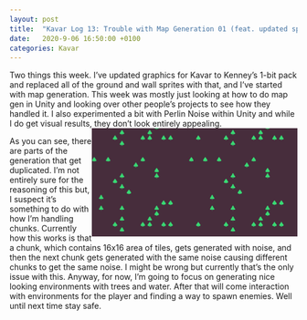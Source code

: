 ```yaml
---
layout: post
title:  "Kavar Log 13: Trouble with Map Generation 01 (feat. updated sprites)"
date:   2020-9-06 16:50:00 +0100
categories: Kavar
---
```

Two things this week. I’ve updated graphics for Kavar to Kenney’s 1-bit pack and replaced all of the ground and wall sprites with that, and I’ve started with map generation. 
This week was mostly just looking at how to do map gen in Unity and looking over other people’s projects to see how they handled it. 
I also experimented a bit with Perlin Noise within Unity and while I do get visual results, they don’t look entirely appealing. 
<img align="right" width="360" height="190" src="/images/MapGenV1.PNG">

As you can see, there are parts of the generation that get duplicated. I’m not entirely sure for the reasoning of this but, I suspect it’s something to do with how I’m handling chunks. Currently how this works is that a chunk, which contains 16x16 area of tiles, gets generated with noise, and then the next chunk gets generated with the same noise causing different chunks to get the same noise. I might be wrong but currently that’s the only issue with this.
Anyway, for now, I’m going to focus on generating nice looking environments with trees and water. After that will come interaction with environments for the player and finding a way to spawn enemies.
Well until next time stay safe.
